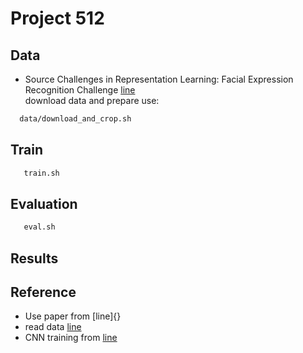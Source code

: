 # Project 512 

## Data 
 - Source Challenges in Representation Learning: Facial Expression Recognition Challenge [line](https://drive.google.com/open?id=1wWiaoJI1A-80V5Rqty5aCDjZaRCczhEN)  
 download data and prepare use:  
  ```bash
	data/download_and_crop.sh 
  ```
## Train 
 ```bash
	train.sh 
 ```

## Evaluation
 ```bash 
	eval.sh 
 ```	

## Results
  
## Reference 
 - Use paper from [line]{}
 - read data [line](https://github.com/ZiJiaW/CNN-Face-Expression-Recognition/blob/master/FER.py)
 - CNN training from [line](https://www.tensorflow.org/tutorials/estimators/cnn)


